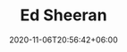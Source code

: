 ---
title: "Ed Sheeran"
date: 2020-11-06T20:56:42+06:00
type: portfolio
image: "images/projects/text_EdSheeran/sheeran-2-fake.svg"
category: ["FAKE"]
project_images: ["images/projects/text_EdSheeran/sheeran-2-fake.svg"]
---